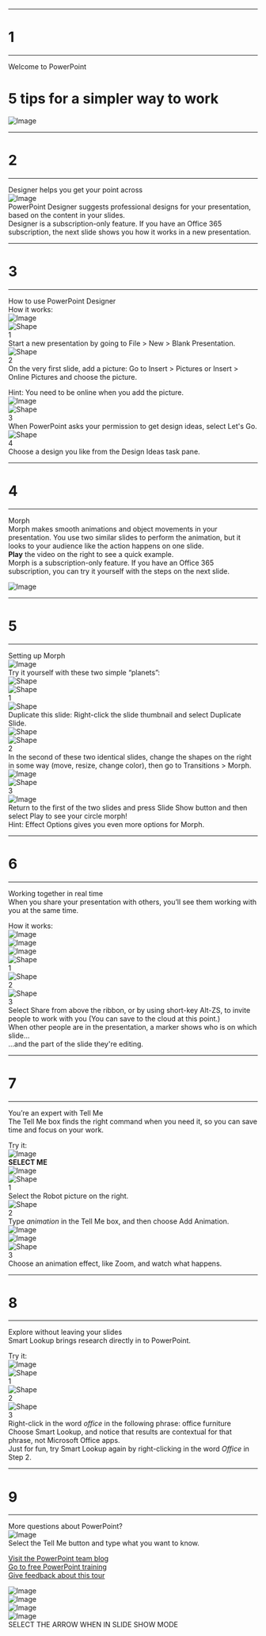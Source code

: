 
---  
# 1 #
---  
Welcome to PowerPoint  
# 5 tips for a simpler way to work #  
![Image](Images\Slide_1_Image_1.png)  

---  
# 2 #
---  
Designer helps you get your point across  
![Image](Images\Slide_2_Image_1.png)  
PowerPoint Designer suggests professional designs for your presentation\, based on the content in your slides\.   
Designer is a subscription\-only feature\. If you have an Office 365 subscription\, the next slide shows you how it works in a new presentation\.  

---  
# 3 #
---  
How to use PowerPoint Designer  
How it works\:  
![Image](Images\Slide_3_Image_1.png)  
![Shape](Images\Slide_3_Shape_1.svg)  
1  
Start a new presentation by going to File \> New \> Blank Presentation\.  
![Shape](Images\Slide_3_Shape_2.svg)  
2  
On the very first slide\, add a picture\: Go to Insert \> Pictures or Insert \> Online Pictures and choose the picture\.

Hint\: You need to be online when you add the picture\.  
![Image](Images\Slide_3_Image_2.png)  
![Shape](Images\Slide_3_Shape_3.svg)  
3  
When PowerPoint asks your permission to get design ideas\, select Let\'s Go\.  
![Shape](Images\Slide_3_Shape_4.svg)  
4  
Choose a design you like from the Design Ideas task pane\.  

---  
# 4 #
---  
Morph  
Morph makes smooth animations and object movements in your presentation\. You use two similar slides to perform the animation\, but it looks to your audience like the action happens on one slide\.   
**Play** the video on the right to see a quick example\.  
Morph is a subscription\-only feature\. If you have an Office 365 subscription\, you can try it yourself with the steps on the next slide\.  

![Image](Images\Slide_4_Image_1.png)  

---  
# 5 #
---  
Setting up Morph  
![Image](Images\Slide_5_Image_1.png)  
Try it yourself with these two simple “planets”\:  
![Shape](Images\Slide_5_Shape_1.svg)  
![Shape](Images\Slide_5_Shape_2.svg)  
1  
![Shape](Images\Slide_5_Shape_3.svg)  
Duplicate this slide\: Right\-click the slide thumbnail and select Duplicate Slide\.  
![Shape](Images\Slide_5_Shape_4.svg)  
![Shape](Images\Slide_5_Shape_5.svg)  
2  
In the second of these two identical slides\, change the shapes on the right in some way \(move\, resize\, change color\)\, then go to Transitions \> Morph\.  
![Image](Images\Slide_5_Image_2.png)  
![Shape](Images\Slide_5_Shape_6.svg)  
3  
![Image](Images\Slide_5_Image_3.png)  
Return to the first of the two slides and press Slide Show button and then select Play to see your circle morph\!  
Hint\: Effect Options gives you even more options for Morph\.  

---  
# 6 #
---  
Working together in real time  
When you share your presentation with others\, you’ll see them working with you at the same time\. 

How it works\:  
![Image](Images\Slide_6_Image_1.png)  
![Image](Images\Slide_6_Image_2.png)  
![Image](Images\Slide_6_Image_3.png)  
![Shape](Images\Slide_6_Shape_1.svg)  
1  
![Shape](Images\Slide_6_Shape_2.svg)  
2  
![Shape](Images\Slide_6_Shape_3.svg)  
3  
Select Share from above the ribbon\, or by using short\-key Alt\-ZS\, to invite people to work with you \(You can save to the cloud at this point\.\)  
When other people are in the presentation\, a marker shows who is on which slide…  
…and the part of the slide they\'re editing\.  

---  
# 7 #
---  
You’re an expert with Tell Me  
The Tell Me box finds the right command when you need it\, 
so you can save time and focus on your work\.

Try it\:  
![Image](Images\Slide_7_Image_1.x-emf)  
**SELECT ME**  
![Image](Images\Slide_7_Image_2.png)  
![Shape](Images\Slide_7_Shape_1.svg)  
1  
Select the Robot picture on the right\.  
![Shape](Images\Slide_7_Shape_2.svg)  
2  
Type *animation* in the Tell Me box\, and then choose Add Animation\.  
![Image](Images\Slide_7_Image_3.png)  
![Image](Images\Slide_7_Image_4.png)  
![Shape](Images\Slide_7_Shape_3.svg)  
3  
Choose an animation effect\, like Zoom\, and watch 
what happens\.  

---  
# 8 #
---  
Explore without leaving your slides  
Smart Lookup brings research directly in to PowerPoint\.

Try it\:  
![Image](Images\Slide_8_Image_1.png)  
![Shape](Images\Slide_8_Shape_1.svg)  
1  
![Shape](Images\Slide_8_Shape_2.svg)  
2  
![Shape](Images\Slide_8_Shape_3.svg)  
3  
Right\-click in the word *office* in the following phrase\: office furniture  
Choose Smart Lookup\, and notice that results are contextual for that phrase\, not Microsoft Office apps\.  
Just for fun\, try Smart Lookup again by right\-clicking in the word *Office* in Step 2\.  


---  
# 9 #
---  
More questions about PowerPoint\?  
![Image](Images\Slide_9_Image_1.png)  
Select the Tell Me button and type what you want to know\.
  
[Visit the PowerPoint team blog](http://go.microsoft.com/fwlink/?LinkId=617172)  
[Go to free PowerPoint training](http://go.microsoft.com/fwlink/?LinkId=623327)  
[Give feedback about this tour](https://go.microsoft.com/fwlink/?linkid=854609)  


![Image](Images\Slide_9_Image_2.png)  
![Image](Images\Slide_9_Image_3.png)  
![Image](Images\Slide_9_Image_4.png)  
![Image](Images\Slide_9_Image_5.png)  
SELECT THE ARROW WHEN IN SLIDE SHOW MODE  
